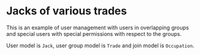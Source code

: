 # Jacks of various trades

This is an example of user management with users in overlapping groups and
special users with special permissions with respect to the groups.

User model is `Jack`, user group model is `Trade` and join model is
`Occupation`. 
